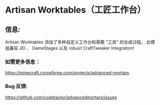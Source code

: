 # Artisan Worktables（工匠工作台）

## 信息:

Artisan Worktables 添加了多种自定义工作台和需要 "工具" 的合成过程。 此模组兼容 JEI 、 GameStages 以及 robust CraftTweaker Integration!

### 如需更多信息：

https://minecraft.curseforge.com/projects/advanced-mortars

### Bug 反馈:

https://github.com/codetaylor/advancedmortars/issues